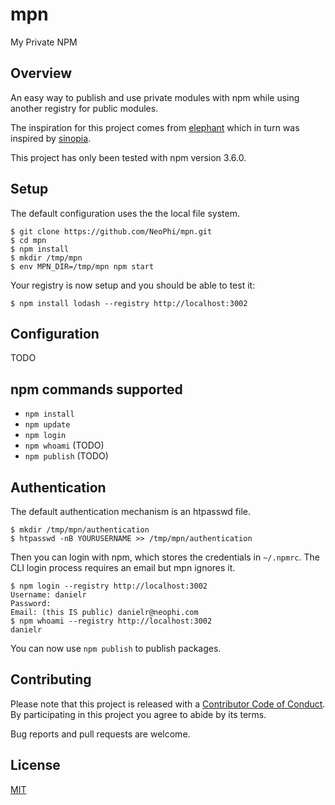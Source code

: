 # mpn

My Private NPM

## Overview

An easy way to publish and use private modules with npm while using another registry for public modules.

The inspiration for this project comes from [elephant](https://github.com/dickeyxxx/elephant) which in turn was inspired by [sinopia](https://github.com/rlidwka/sinopia).

This project has only been tested with npm version 3.6.0.

## Setup

The default configuration uses the the local file system.

```
$ git clone https://github.com/NeoPhi/mpn.git
$ cd mpn
$ npm install
$ mkdir /tmp/mpn
$ env MPN_DIR=/tmp/mpn npm start
```

Your registry is now setup and you should be able to test it:

```
$ npm install lodash --registry http://localhost:3002
```

## Configuration

TODO

## npm commands supported

* `npm install`
* `npm update`
* `npm login`
* `npm whoami` (TODO)
* `npm publish` (TODO)

## Authentication

The default authentication mechanism is an htpasswd file.

```
$ mkdir /tmp/mpn/authentication
$ htpasswd -nB YOURUSERNAME >> /tmp/mpn/authentication
```

Then you can login with npm, which stores the credentials in `~/.npmrc`. The CLI login process requires an email but mpn ignores it.

```
$ npm login --registry http://localhost:3002
Username: danielr
Password:
Email: (this IS public) danielr@neophi.com
$ npm whoami --registry http://localhost:3002
danielr
```

You can now use `npm publish` to publish packages.

## Contributing

Please note that this project is released with a [Contributor Code of Conduct](https://github.com/NeoPhi/mpn/blob/master/CODE_OF_CONDUCT.md). By participating in this project you agree to abide by its terms.

Bug reports and pull requests are welcome.

## License

[MIT](https://github.com/NeoPhi/mpn/blob/master/LICENSE)
